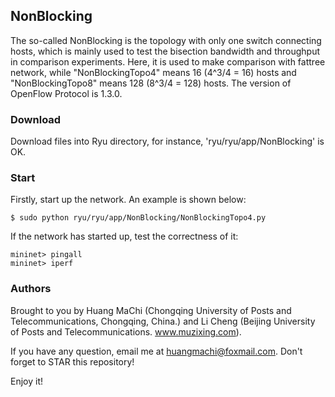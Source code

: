 ## NonBlocking

The so-called NonBlocking is the topology with only one switch connecting hosts, which is mainly used to test the bisection bandwidth and throughput in comparison experiments. Here, it is used to make comparison with fattree network, while "NonBlockingTopo4" means 16 (4^3/4 = 16) hosts and "NonBlockingTopo8" means 128 (8^3/4 = 128) hosts. The version of OpenFlow Protocol is 1.3.0.


### Download

Download files into Ryu directory, for instance, 'ryu/ryu/app/NonBlocking' is OK.


### Start

Firstly, start up the network. An example is shown below:

    $ sudo python ryu/ryu/app/NonBlocking/NonBlockingTopo4.py

If the network has started up, test the correctness of it:

    mininet> pingall
    mininet> iperf


### Authors

Brought to you by Huang MaChi (Chongqing University of Posts and Telecommunications, Chongqing, China.) and Li Cheng (Beijing University of Posts and Telecommunications. www.muzixing.com).

If you have any question, email me at huangmachi@foxmail.com. Don't forget to STAR this repository!

Enjoy it!
